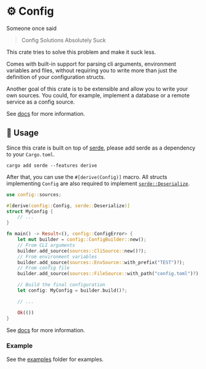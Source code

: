 # ⚙️ Config

Someone once said

> Config Solutions Absolutely Suck

This crate tries to solve this problem and make it suck less.

Comes with built-in support for parsing cli arguments, environment variables
and files, without requiring you to write more than just the definition of your
configuration structs.

Another goal of this crate is to be extensible and allow you to write your own
sources. You could, for example, implement a database or a remote service as
a config source.

See [docs](https://docs.rs/CRATES_IO_PACKAGE_NAME_HERE/) for more information.

## 🚀 Usage

Since this crate is built on top of [serde](https://crates.io/crates/serde),
please add serde as a dependency to your `Cargo.toml`.

`cargo add serde --features derive`

After that, you can use the `#[derive(Config)]` macro.
All structs implementing `Config` are also required to implement
[`serde::Deserialize`](https://docs.rs/serde/1/serde/trait.Deserialize.html).

```rust no_run
use config::sources;

#[derive(config::Config, serde::Deserialize)]
struct MyConfig {
    // ...
}

fn main() -> Result<(), config::ConfigError> {
    let mut builder = config::ConfigBuilder::new();
    // From CLI arguments
    builder.add_source(sources::CliSource::new()?);
    // From environment variables
    builder.add_source(sources::EnvSource::with_prefix("TEST")?);
    // From config file
    builder.add_source(sources::FileSource::with_path("config.toml")?);

    // Build the final configuration
    let config: MyConfig = builder.build()?;

    // ...

    Ok(())
}
```

See [docs](https://docs.rs/CRATES_IO_PACKAGE_NAME_HERE/) for more information.

### Example

See the [examples](./examples) folder for examples.
